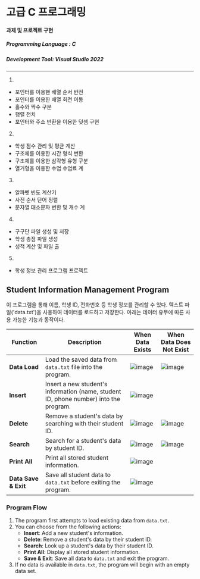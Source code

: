 # 고급 C 프로그래밍
#### 과제 및 프로젝트 구현 
##### Programming Language : C 
##### Development Tool: Visual Studio 2022
---
1.
- 포인터를 이용핸 배열 순서 반전
- 포인터를 이용한 배열 회전 이동
- 홀수와 짝수 구분
- 행렬 전치
- 포인터와 주소 반환을 이용한 덧셈 구현
2.
- 학생 점수 관리 및 평균 계산
- 구조체를 이용한 시간 형식 변환
- 구조체를 이용한 삼각형 유형 구분
- 열거형을 이용한 수업 수업료 계
3.
- 알파벳 빈도 계산기
- 사전 순서 단어 정렬
- 문자열 대소문자 변환 및 개수 계
4.
- 구구단 파일 생성 및 저장
- 학생 총점 파일 생성
- 성적 계산 및 파일 출
5.
- 학생 정보 관리 프로그램 프로젝트

## Student Information Management Program
이 프로그램을 통해 이름, 학생 ID, 전화번호 등 학생 정보를 관리할 수 있다. 텍스트 파일('data.txt')을 사용하여 데이터를 로드하고 저장한다. 아래는 데이터 유무에 따른 사용 가능한 기능과 동작이다.

| **Function**            | **Description**                                                                                | **When Data Exists**                                                                                        | **When Data Does Not Exist**                                                             |
|-------------------------|------------------------------------------------------------------------------------------------|-------------------------------------------------------------------------------------------------------------|------------------------------------------------------------------------------------------|
| **Data Load**            | Load the saved data from `data.txt` file into the program.                                    | ![image](https://github.com/user-attachments/assets/e46ce619-84fa-41fd-b8a1-7f81f5d21e7f)                   | ![image](https://github.com/user-attachments/assets/7b2f6bfb-dcc4-40e0-a6db-47076c371dde)|
| **Insert**               | Insert a new student's information (name, student ID, phone number) into the program.         | ![image](https://github.com/user-attachments/assets/631d96b1-f5ba-43c2-89e6-acad25858a21)                                                                                                              |
| **Delete**               | Remove a student's data by searching with their student ID.                                   | ![image](https://github.com/user-attachments/assets/8d6e089a-ec30-4265-8c11-b41333d38734)                   | ![image](https://github.com/user-attachments/assets/c24dc48a-44fe-4095-a959-1d4a713b546b)|
| **Search**               | Search for a student's data by student ID.                                                    | ![image](https://github.com/user-attachments/assets/4f88ddaf-0dfa-438d-a70e-633b88569434)                   | ![image](https://github.com/user-attachments/assets/09ff6f82-9742-448e-91b2-2c493da90f25)|
| **Print All**            | Print all stored student information.                                                         | ![image](https://github.com/user-attachments/assets/139fd6ba-026e-4716-810e-41ace71ca73a)                                                                                                              |
| **Data Save & Exit**     | Save all student data to `data.txt` before exiting the program.                               | ![image](https://github.com/user-attachments/assets/6240faad-4fb0-4ffe-a9d7-35282a0b7abd)                                                                                                              |

### Program Flow

1. The program first attempts to load existing data from `data.txt`.
2. You can choose from the following actions:
   - **Insert**: Add a new student's information.
   - **Delete**: Remove a student's data by their student ID.
   - **Search**: Look up a student's data by their student ID.
   - **Print All**: Display all stored student information.
   - **Save & Exit**: Save all data to `data.txt` and exit the program.
3. If no data is available in `data.txt`, the program will begin with an empty data set.
